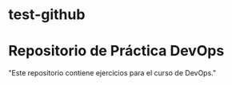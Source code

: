 # test-github
# Repositorio de Práctica DevOps
"Este repositorio contiene ejercicios para el curso de DevOps."
